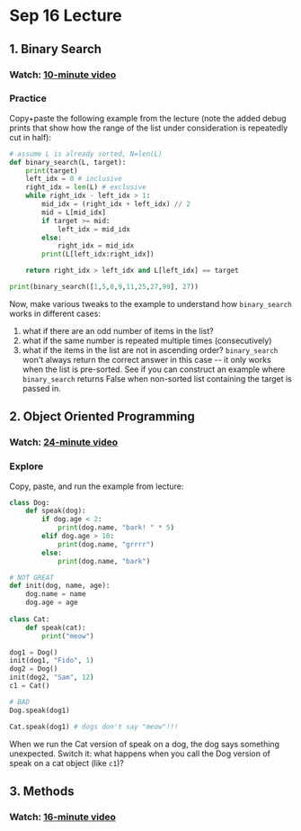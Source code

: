# Sep 16 Lecture

## 1. Binary Search

### Watch: [10-minute video](https://youtu.be/hdT9W9KvuSc)

### Practice

Copy+paste the following example from the lecture (note the added
debug prints that show how the range of the list under consideration
is repeatedly cut in half):

```python
# assume L is already sorted, N=len(L)
def binary_search(L, target):
    print(target)
    left_idx = 0 # inclusive
    right_idx = len(L) # exclusive
    while right_idx - left_idx > 1:
        mid_idx = (right_idx + left_idx) // 2
        mid = L[mid_idx]
        if target >= mid:
            left_idx = mid_idx
        else:
            right_idx = mid_idx
        print(L[left_idx:right_idx])

    return right_idx > left_idx and L[left_idx] == target

print(binary_search([1,5,8,9,11,25,27,99], 27))
```

Now, make various tweaks to the example to understand how `binary_search` works in different cases:

1. what if there are an odd number of items in the list?
2. what if the same number is repeated multiple times (consecutively)
3. what if the items in the list are not in ascending order?  `binary_search` won't always return the correct answer in this case -- it only works when the list is pre-sorted.  See if you can construct an example where `binary_search` returns False when non-sorted list containing the target is passed in.

## 2. Object Oriented Programming

### Watch: [24-minute video](https://youtu.be/qvXOeZi6kbM)

### Explore

Copy, paste, and run the example from lecture:

```python
class Dog:
    def speak(dog):
        if dog.age < 2:
            print(dog.name, "bark! " * 5)
        elif dog.age > 10:
            print(dog.name, "grrrr")
        else:
            print(dog.name, "bark")

# NOT GREAT
def init(dog, name, age):
    dog.name = name
    dog.age = age
        
class Cat:
    def speak(cat):
        print("meow")

dog1 = Dog()
init(dog1, "Fido", 1)
dog2 = Dog()
init(dog2, "Sam", 12)
c1 = Cat()

# BAD
Dog.speak(dog1)

Cat.speak(dog1) # dogs don't say "meow"!!!
```

When we run the Cat version of speak on a dog, the dog says something
unexpected.  Switch it: what happens when you call the Dog version of
speak on a cat object (like `c1`)?

## 3. Methods

### Watch: [16-minute video](https://youtu.be/OArnWodKmSY)
